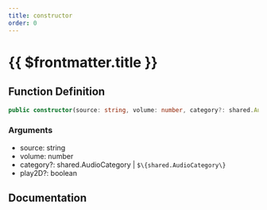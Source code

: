 ```yaml
---
title: constructor
order: 0
---
```


# {{ $frontmatter.title }}

## Function Definition

```ts
public constructor(source: string, volume: number, category?: shared.AudioCategory | `${shared.AudioCategory}`, play2D?: boolean);
```

### Arguments

* source: string
* volume: number
* category?: shared.AudioCategory | `$\{shared.AudioCategory\}`
* play2D?: boolean

## Documentation

<!--@include: ./parts/constructor.md-->
